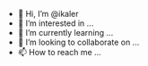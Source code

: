 - 👋 Hi, I’m @ikaler
- 👀 I’m interested in ...
- 🌱 I’m currently learning ...
- 💞️ I’m looking to collaborate on ...
- 📫 How to reach me ...

<!---
ikaler/ikaler is a ✨ special ✨ repository because its `README.md` (this file) appears on your GitHub profile.
You can click the Preview link to take a look at your changes.
--->
